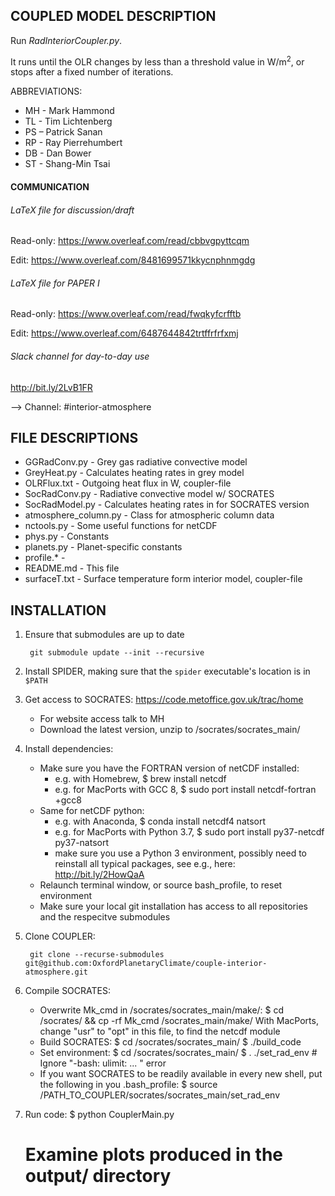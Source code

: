 ## COUPLED MODEL DESCRIPTION

Run *RadInteriorCoupler.py*.

It runs until the OLR changes by less than a threshold value in W/m<sup>2</sup>, or stops after a fixed number of iterations.

ABBREVIATIONS:
* MH - Mark Hammond
* TL - Tim Lichtenberg
* PS – Patrick Sanan
* RP - Ray Pierrehumbert
* DB - Dan Bower
* ST - Shang-Min Tsai

#### COMMUNICATION

###### LaTeX file for discussion/draft

Read-only: https://www.overleaf.com/read/cbbvgpyttcqm

Edit: https://www.overleaf.com/8481699571kkycnphnmgdg

###### LaTeX file for PAPER I

Read-only: https://www.overleaf.com/read/fwqkyfcrfftb

Edit: https://www.overleaf.com/6487644842trtffrfrfxmj

###### Slack channel for day-to-day use

http://bit.ly/2LvB1FR

--> Channel: #interior-atmosphere

## FILE DESCRIPTIONS

* GGRadConv.py - Grey gas radiative convective model
* GreyHeat.py - Calculates heating rates in grey model
* OLRFlux.txt - Outgoing heat flux in W, coupler-file
* SocRadConv.py - Radiative convective model w/ SOCRATES
* SocRadModel.py - Calculates heating rates in for SOCRATES version
* atmosphere_column.py - Class for atmospheric column data
* nctools.py - Some useful functions for netCDF
* phys.py - Constants
* planets.py - Planet-specific constants
* profile.* -
* README.md - This file
* surfaceT.txt - Surface temperature form interior model, coupler-file

## INSTALLATION

1. Ensure that submodules are up to date

        git submodule update --init --recursive

1. Install SPIDER, making sure that the `spider` executable's location is in `$PATH`

1. Get access to SOCRATES: https://code.metoffice.gov.uk/trac/home
    * For website access talk to MH
    * Download the latest version, unzip to /socrates/socrates_main/

1. Install dependencies:
    * Make sure you have the FORTRAN version of netCDF installed:
        * e.g. with Homebrew, $ brew install netcdf
        * e.g. for MacPorts with GCC 8, $ sudo port install netcdf-fortran +gcc8
    * Same for netCDF python:
        * e.g. with Anaconda, $ conda install netcdf4 natsort
        * e.g. for MacPorts with Python 3.7, $ sudo port install py37-netcdf py37-natsort
        * make sure you use a Python 3 environment, possibly need to reinstall all typical packages, see e.g., here: http://bit.ly/2HowQaA
    * Relaunch terminal window, or source bash_profile, to reset environment
    * Make sure your local git installation has access to all repositories and the respecitve submodules

1. Clone COUPLER:

        git clone --recurse-submodules git@github.com:OxfordPlanetaryClimate/couple-interior-atmosphere.git

1. Compile SOCRATES:
    - Overwrite Mk_cmd in /socrates/socrates_main/make/:
        $ cd /socrates/ && cp -rf Mk_cmd /socrates_main/make/
        With MacPorts, change "usr" to "opt" in this file, to find the netcdf module
    - Build SOCRATES:
        $ cd /socrates/socrates_main/
        $ ./build_code
    - Set environment:
        $ cd /socrates/socrates_main/
        $ . ./set_rad_env # Ignore "-bash: ulimit: ... " error
    - If you want SOCRATES to be readily available in every new shell, put the following in you .bash_profile:
        $ source /PATH_TO_COUPLER/socrates/socrates_main/set_rad_env

1. Run code:
    $ python CouplerMain.py
    # Examine plots produced in the output/ directory

